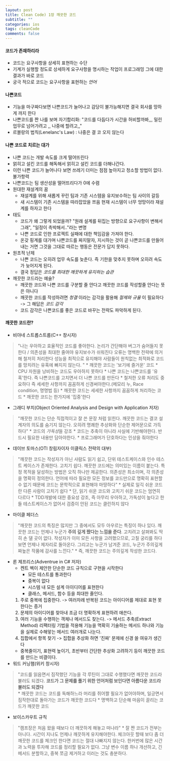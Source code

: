 ```yaml
---
layout: post
title: Clean Code) 1장 깨끗한 코드
subtitle: ""
categories: ios
tags: cleanCode
comments: false
---
```



#### 코드가 존재하리라

* 코드는 요구사항을 상세히 표현하는 수단
* 기계가 실행할 정도로 상세하게 요구사항을 명시하는 작업이 프로그래밍 그에 대한 결과가 바로 코드
* 궁극 적으로 코드는 요구사항을 표현하는 *언어*

#### 나쁜코드

* 기능을 마구짜다보면 나쁜코드가 늘어나고 감당이 불가능해지면 결국 회사를 망하게 까지 한다
* 나쁜코드를 짠 나를 보며 자기합리화: "코드를 다듬다가 시간을 허비할까봐,,, 밀린업무로 넘어가려고 ,, 나중에 할려고,,"
* 르블랑의 법칙(Lenelanc's Law) : 나중은 결 코 오지 않는다

#### 나쁜 코드로 치르는 대가

* 나쁜 코드는 개발 속도를 크게 떨어뜨린다
* 얽히고 설킨 코드를 해독해서 얽히고 설킨 코드를 더해나간다.
* 이런 나쁜 코드가 늘어나다 보면 쓰레기 더미는 점점 높아지고 청소할 방법이 없다. 불가항력
* 나쁜코드는 팀 생산성을 떨어뜨리다가 0에 수렴
* 원대한 재설계의 꿈
	* 재설계를 위해 새롭게 꾸린 팀과 기존 시스템을 유지보수하는 팀 사이의 갈등
	* 새 시스템이 기존 시스템을 따라잡았을 쯔음 현재 시스템이 너무 엉망이라 재설계를 하자고 한다
* 태도
	* 코드가 왜 그렇게 되었을까? "원래 설계를 뒤집는 방향으로 요구사항이 변해서 그래", "일정이 촉박해서.."라는 변명
	* 나쁜 코드로 인한 프로젝트 실패에 대한 책임감을 가져야 한다.
	* 온갖 핑계를 대가며 나쁜코드를 짜지말자, 지시하는 것이 곧 나쁜코드를 만들어내는 거면 그것을 그대로 따르는 행동은 전문가 답지 못하다.
* 원초적 난제
	* 나쁜 코드는 오히려 업무 속도를 늦춘다. 즉 기한을 맞추지 못하며 오히려 속도가 늦어지게 된다.
	* 결국 정답은 *코드를 최대한 깨끗하게 유지하는 습관*
* 깨끗한 코드라는 예술?
	* 깨끗한 코드와 나쁜 코드를 구분할 줄 안다고 깨끗한 코드를 작성할줄 안다는 뜻은 아니다
	* 깨끗한 코드를 작성하려면 *청결* 이라는 감각을 활용해 *절제와 규율* 이 필요하다 -> 그 해답은 *코드 감각*
	* 코드 감각은 나쁜코드를 좋은 코드로 바꾸는 전략도 파악하게 된다.

#### 깨끗한 코드란?

* 비야네 스트롭스트룹(C++ 창시자)
> "나는 우아하고 효율적인 코드를 좋아한다. 논리가 간단해야 버그가 숨어들지 못한다 / 의존성을 최대한 줄여야 유지보수가 쉬워진다 오류는 명백한 전략에 의거해 철저히 처리한다 성능을 최적으로 유지해야 사람들이 원칙없는 최적화로 코드를 망치려는 유혹에 빠지지 않는다. "
	* 깨끗한 코드는 '보기에 즐거운' 코드
	* CPU 자원을 낭비하는 코드도 우아하지 못하다
	* 나쁜 코드는 나쁜코드를 '유혹'한다. 즉 나쁜코드를 고치면서 더 나쁜 코드를 만든다
	* 철저한 오류 처리도 중요하다 즉 세세한 사항까지 꼼꼼하게 신경써야한다.(메모리 누, Race condition, 명명법 등)
	* 깨끗한 코드는 세세한 사항까지 꼼꼼하게 처리하는 코드
	* 깨끗한 코드는 한가지에 '집중'한다
* 그래디 부치(Object Oriented Analysis and Design with Application 저자)
> "깨끗한 코드는 단순 직접적이고 잘 쓴 문장 처럼 읽힌다. 깨끗한 코드는 결코 설계자의 의도를 숨기지 않는다. 오히려 명쾌한 추상화와 단순한 제어문으로 가득하다"
	* 코드의 *가독성*을 강조
	* 코드는 추축이 아니라 사실에 기반해야한다. 반드시 필요한 내용만 담아야한다.
	* 프로그래머가 단호하다는 인상을 줘야한다
* 데이브 토마스(OTI 창림자이자 이클릭스 전략의 대부)
> "깨끗한 코드는 작성자가 아닌 사람도 읽기 쉽고, 단위 테스트케이스와 인수 테스트 케이스가 존재한다. 고치기 쉽다. 깨끗한 코드에는 의미있는 이름이 붙는다. 특정 목적을 달성하는 방법은 오직 하나만 제공한다. 의존성은 최소이며, 각 의존성을 명확히 정의한다. 언어에 따라 필요한 모든 정보를 코드만으로 명확히 표현할 수 없기 때문에 코드는 문학적으로 표현해야 마땅하다"
	* 실제로 일긱 쉬운 코드란 다른 사람이 고치기 쉽다
	* 단, 읽기 쉬운 코드와 고치기 쉬운 코드는 엄연히 다르다
	* TDD개발에 대한 중요성 강조, 즉 아무리 우아하고, 가독성이 높다고 한들 테스트케이스가 없어서 검증이 안된 코드는 클린하지 않다
* 마이클 페더스
> "깨끗한 코드의 특징은 많지만 그 중에서도 모두 아우르는 특징이 하나 있다. 깨끗한 코드는 언제나 누군가 **주의 깊게 짰다는 느낌을 준다**. 고치려고 살펴봐도 딱히 손 댈 곳이 없다. 작성자가 이미 모든 사항을 고려했으므로, 고칠 궁리를 하다보면 언제나 제자리로 돌아온다. 그리고는 누군가 남겨준 코드, 누군가 주의깊게 짜높은 작품에 감사를 느낀다."
	* 즉, 깨끗한 코드는 주의깊게 작성한 코드다.
* 론 제프리스(Adventrue in C# 저자)
	* 켄트 벡이 제안한 단순한 코드 규칙으로 구현을 시작한다
		* 모든 테스트를 통과한다
		* 중복이 없다
		* 시스템 내 모든 설계 아이디어를 표현한다
		* 클래스, 메서드, 함수 등을 최대한 줄인다.
	1. 주로 중복에 집중한다. -> 여러차례 반복된 코드는 아이디어를 제대로 표현 못한다는 증거
	2. 문제의 아이디어를 찾아내 조금 더 명확하게 표현하려 애쓴다.
	3. 여러 기능을 수행하는 객체나 메서드도 찾는다. -> 메서드 추축(Extract Method) 리팩터링 기법을 적용해 기능을 멱확히 기술하는 메서드 하나와 기능을 실제로 수해앟는 메서드 여러개로 나눈다.
	4. 집합에서 항목 찾기 -> 집합을 추상화 하면 '진짜' 문제에 신경 쓸 여유가 생긴다
	* 중복줄이기, 표현력 높이기, 초반부터 간단한 추상화 고려하기 등이 깨끗한 코드를 만드는 비결이다.
* 워드 커닝햄(위키 창시자)
> "코드를 읽음면서 짐작했던 기능을 각 루틴이 그대로 수행했다면 깨끗한 코드라 불러도 되겠다. **코드가 그 문제를 풀기 위한 언어처럼 보인다면 아름다운 코드라 불러도 되겠다**  
	* 깨끗한 코드는 코드를 독해하느라 머리를 쥐어짤 필요가 없어야하며, 일긍면서 짐작한대로 돌아가는 코드가 깨끗한 코드다
	* 명백하고 단순해 마음이 끌리는 코드가 깨끗한 코드
*  보이스카우트 규칙
> "캠프장은 처음 왔을 때보다 더 깨끗하게 해놓고 떠나라"
	* 잘 짠 코드가 전부는 아니다. 시간이 지나도 언제나 깨끗하게 유지해야한다. 체크아웃 할때 보다 좀 더 깨끗한 코드를 체크인 한다면 코드는 절대 나빠지지 않는다. 한커번에 많은 시간과 노력을 투자해 코드를 정리할 필요가 없다. 그냥 변수 이름 하나 개선하고, 긴 메서드 분할하고, 중복 쪼금 제거하고 이러는 것도 충분하다.
